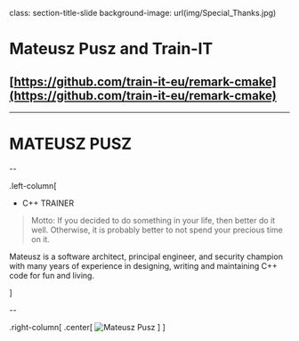 class: section-title-slide
background-image: url(img/Special_Thanks.jpg)
<!-- Image source: https://www.asianpa.org/84-news-announcement/426-special-thanks.html/ -->

# Mateusz Pusz and Train-IT

## [https://github.com/train-it-eu/remark-cmake](https://github.com/train-it-eu/remark-cmake)

---

# MATEUSZ PUSZ
--

.left-column[

- C++ TRAINER

> Motto:
> If you decided to do something in your life, then better do it well.
> Otherwise, it is probably better to not spend your precious time on it.

Mateusz is a software architect, principal engineer, and security champion with many years of experience in designing, writing and maintaining C++ code for fun and living.

]

--

.right-column[
    .center[
        ![Mateusz Pusz](https://avatars.githubusercontent.com/u/506260?v=4)
    ]
]
